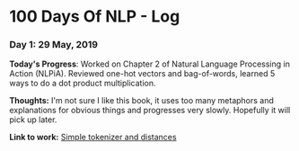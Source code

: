 # 100 Days Of NLP - Log

### Day 1: 29 May, 2019


**Today's Progress**: Worked on Chapter 2 of Natural Language Processing in Action (NLPiA). Reviewed one-hot vectors and bag-of-words, learned 5 ways to do a dot product multiplication.

**Thoughts:** I'm not sure I like this book, it uses too many metaphors and explanations for obvious things and progresses very slowly. Hopefully it will pick up later.

**Link to work:** [Simple tokenizer and distances](https://github.com/nixie1981/100-days-of-NLP/blob/master/Tokenizer.ipynb)
